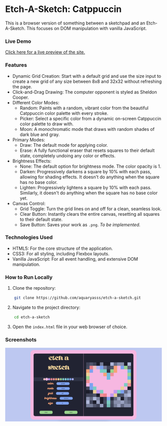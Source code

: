 # **Etch-A-Sketch: Catppuccin**

This is a browser version of something between a sketchpad and an Etch-A-Sketch. This focuses on DOM manipulation with vanilla JavaScript.

### **Live Demo**
[Click here for a live preview of the site.](https://aquaryasss.github.io/etch-a-sketch/)

### **Features**

- Dynamic Grid Creation: Start with a default grid and use the size input to create a new grid of any size between 8x8 and 32x32 without refreshing the page.
- Click-and-Drag Drawing: The computer opponent is styled as Sheldon Cooper.
- Different Color Modes:
    - Random: Paints with a random, vibrant color from the beautiful Catppuccin color palette with every stroke.
    - Picker: Select a specific color from a dynamic on-screen Catppuccin color palette to draw with.
    - Moon: A monochromatic mode that draws with random shades of dark blue and gray.
- Primary Modes:
    - Draw: The default mode for applying color.
    - Erase: A fully functional eraser that resets squares to their default state, completely undoing any color or effects.
- Brightness Effects:
    - None: The default option for brightness mode. The color opacity is 1.
    - Darken: Progressively darkens a square by 10% with each pass, allowing for shading effects.  It doesn't do anything when the square has no base color. 
    - Lighten: Progressively lightens a square by 10% with each pass. Similarly, it doesn't do anything when the square has no base color yet. 
- Canvas Control:
    - Grid Toggle: Turn the grid lines on and off for a clean, seamless look.
    - Clear Button: Instantly clears the entire canvas, resetting all squares to their default state.
    - Save Button: Saves your work as `.png`. *To be implemented.* 

### **Technologies Used**

- HTML5: For the core structure of the application.
- CSS3: For all styling, including Flexbox layouts. 
- Vanilla JavaScript: For all event handling, and extensive DOM manipulation.

### **How to Run Locally**

1. Clone the repository:
```sh 
    git clone https://github.com/aquaryasss/etch-a-sketch.git
```  
2. Navigate to the project directory:
```sh 
    cd etch-a-sketch
```  
3. Open the `index.html` file in your web browser of choice.

### **Screenshots**

![Etch-a-Sketch](images/Screenshot.png)
